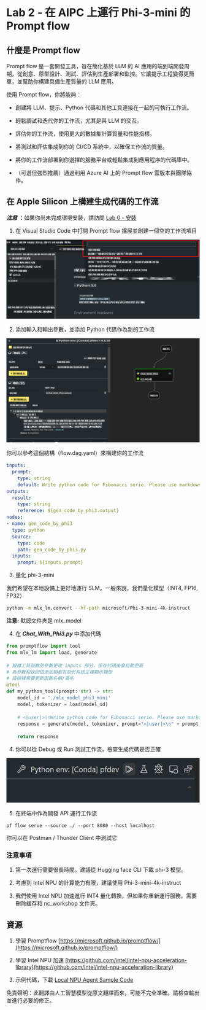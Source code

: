 # **Lab 2 - 在 AIPC 上運行 Phi-3-mini 的 Prompt flow**

## **什麼是 Prompt flow**

Prompt flow 是一套開發工具，旨在簡化基於 LLM 的 AI 應用的端到端開發周期，從創意、原型設計、測試、評估到生產部署和監控。它讓提示工程變得更簡單，並幫助你構建具備生產質量的 LLM 應用。

使用 Prompt flow，你將能夠：

- 創建將 LLM、提示、Python 代碼和其他工具連接在一起的可執行工作流。

- 輕鬆調試和迭代你的工作流，尤其是與 LLM 的交互。

- 評估你的工作流，使用更大的數據集計算質量和性能指標。

- 將測試和評估集成到你的 CI/CD 系統中，以確保工作流的質量。

- 將你的工作流部署到你選擇的服務平台或輕鬆集成到應用程序的代碼庫中。

- （可選但強烈推薦）通過利用 Azure AI 上的 Prompt flow 雲版本與團隊協作。

## **在 Apple Silicon 上構建生成代碼的工作流**

***注意*** ：如果你尚未完成環境安裝，請訪問 [Lab 0 - 安裝](./01.Installations.md)

1. 在 Visual Studio Code 中打開 Prompt flow 擴展並創建一個空的工作流項目

![create](../../../../../../../translated_images/pf_create.626fd367cf0ac7981e0731fdfc70fa46df0826f9eaf57c22f07908817ede14d3.tw.png)

2. 添加輸入和輸出參數，並添加 Python 代碼作為新的工作流

![flow](../../../../../../../translated_images/pf_flow.f2d64298a737b204ec7b33604538c97d4fffe9e07e74bad1c162e88e026d3dfa.tw.png)

你可以參考這個結構（flow.dag.yaml）來構建你的工作流

```yaml
inputs:
  prompt:
    type: string
    default: Write python code for Fibonacci serie. Please use markdown as output
outputs:
  result:
    type: string
    reference: ${gen_code_by_phi3.output}
nodes:
- name: gen_code_by_phi3
  type: python
  source:
    type: code
    path: gen_code_by_phi3.py
  inputs:
    prompt: ${inputs.prompt}
```

3. 量化 phi-3-mini

我們希望在本地設備上更好地運行 SLM。一般來說，我們量化模型（INT4, FP16, FP32）

```bash
python -m mlx_lm.convert --hf-path microsoft/Phi-3-mini-4k-instruct
```

**注意:** 默認文件夾是 mlx_model

4. 在 ***Chat_With_Phi3.py*** 中添加代碼

```python
from promptflow import tool
from mlx_lm import load, generate

# 根據工具函數的參數更改 inputs 部分，保存代碼後會自動更新
# 為參數和返回值添加類型有助於系統正確顯示類型
# 請根據需要更新函數名稱/簽名
@tool
def my_python_tool(prompt: str) -> str:
    model_id = './mlx_model_phi3_mini'
    model, tokenizer = load(model_id)

    # <|user|>\nWrite python code for Fibonacci serie. Please use markdown as output<|end|>\n<|assistant|>
    response = generate(model, tokenizer, prompt="<|user|>\n" + prompt  + "<|end|>\n<|assistant|>", max_tokens=2048, verbose=True)

    return response
```

4. 你可以從 Debug 或 Run 測試工作流，檢查生成代碼是否正確

![RUN](../../../../../../../translated_images/pf_run.57c3f9e7e7052ff85850b8f06648c7d5b4d2ac9f4796381fd8d29b1a41e1f705.tw.png)

5. 在終端中作為開發 API 運行工作流

```
pf flow serve --source ./ --port 8080 --host localhost   
```

你可以在 Postman / Thunder Client 中測試它

### **注意事項**

1. 第一次運行需要很長時間。建議從 Hugging face CLI 下載 phi-3 模型。

2. 考慮到 Intel NPU 的計算能力有限，建議使用 Phi-3-mini-4k-instruct

3. 我們使用 Intel NPU 加速進行 INT4 量化轉換，但如果你重新運行服務，需要刪除緩存和 nc_workshop 文件夾。

## **資源**

1. 學習 Promptflow [https://microsoft.github.io/promptflow/](https://microsoft.github.io/promptflow/)

2. 學習 Intel NPU 加速 [https://github.com/intel/intel-npu-acceleration-library](https://github.com/intel/intel-npu-acceleration-library)

3. 示例代碼，下載 [Local NPU Agent Sample Code](../../../../../../../code/07.Lab/01/AIPC/local-npu-agent)

免責聲明：此翻譯由人工智慧模型從原文翻譯而來，可能不完全準確。請檢查輸出並進行必要的修正。